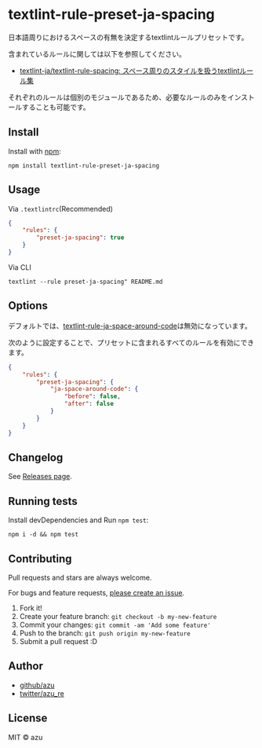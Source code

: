 # textlint-rule-preset-ja-spacing

日本語周りにおけるスペースの有無を決定するtextlintルールプリセットです。

含まれているルールに関しては以下を参照してください。

- [textlint-ja/textlint-rule-spacing: スペース周りのスタイルを扱うtextlintルール集](https://github.com/textlint-ja/textlint-rule-spacing "textlint-ja/textlint-rule-spacing: スペース周りのスタイルを扱うtextlintルール集")

それぞれのルールは個別のモジュールであるため、必要なルールのみをインストールすることも可能です。

## Install

Install with [npm](https://www.npmjs.com/):

    npm install textlint-rule-preset-ja-spacing

## Usage

Via `.textlintrc`(Recommended)

```json
{
    "rules": {
        "preset-ja-spacing": true
    }
}
```

Via CLI

```
textlint --rule preset-ja-spacing" README.md
```


## Options

デフォルトでは、[textlint-rule-ja-space-around-code](https://github.com/textlint-ja/textlint-rule-spacing/tree/master/packages/textlint-rule-ja-space-around-code)は無効になっています。

次のように設定することで、プリセットに含まれるすべてのルールを有効にできます。

```json
{
    "rules": {
        "preset-ja-spacing": {
            "ja-space-around-code": {
                "before": false,
                "after": false
            }
        }
    }
}
```

## Changelog

See [Releases page](https://github.com/textlint-ja/textlint-rule-spacing/releases).

## Running tests

Install devDependencies and Run `npm test`:

    npm i -d && npm test

## Contributing

Pull requests and stars are always welcome.

For bugs and feature requests, [please create an issue](https://github.com/textlint-ja/textlint-rule-spacing/issues).

1. Fork it!
2. Create your feature branch: `git checkout -b my-new-feature`
3. Commit your changes: `git commit -am 'Add some feature'`
4. Push to the branch: `git push origin my-new-feature`
5. Submit a pull request :D

## Author

- [github/azu](https://github.com/azu)
- [twitter/azu_re](https://twitter.com/azu_re)

## License

MIT © azu

